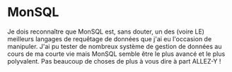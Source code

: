 # MonSQL

Je dois reconnaître que MonSQL est, sans douter, un des (voire LE) meilleurs langages de requêtage de données que j'ai eu l'occasion de manipuler.
J'ai pu tester de nombreux système de gestion de données au cours de ma courte vie mais MonSQL semble être le plus avancé et le plus polyvalent.
Pas beaucoup de choses de plus à vous dire à part ALLEZ-Y ! 